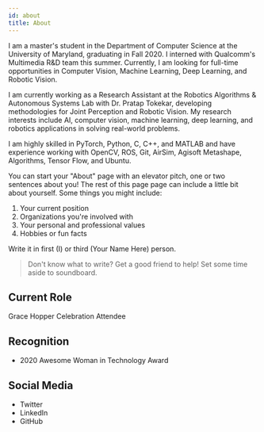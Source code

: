 ```yaml
---
id: about
title: About
---
```

I am a master's student in the Department of Computer Science at the University of Maryland, graduating in Fall 2020. I interned with Qualcomm's Multimedia R&D team this summer. Currently, I am looking for full-time opportunities in Computer Vision, Machine Learning, Deep Learning, and Robotic Vision.

I am currently working as a Research Assistant at the Robotics Algorithms & Autonomous Systems Lab with Dr. Pratap Tokekar, developing methodologies for Joint Perception and Robotic Vision. My research interests include AI, computer vision, machine learning, deep learning, and robotics applications in solving real-world problems.

I am highly skilled in PyTorch, Python, C, C++, and MATLAB and have experience working with OpenCV, ROS, Git, AirSim, Agisoft Metashape, Algorithms, Tensor Flow, and Ubuntu. 


You can start your "About" page with an elevator pitch, one or two
sentences about you! The rest of this page page can
include a little bit about yourself. Some things you
might include:

1. Your current position
1. Organizations you're involved with
1. Your personal and professional values
1. Hobbies or fun facts

Write it in first (I) or third (Your Name Here) person.

> Don't know what to write? Get a good friend to help! Set some time aside to soundboard.

## Current Role

Grace Hopper Celebration Attendee

## Recognition

- 2020 Awesome Woman in Technology Award

## Social Media

- Twitter
- LinkedIn
- GitHub
